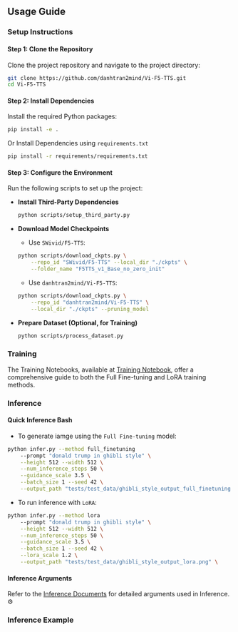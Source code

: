 ## Usage Guide
### Setup Instructions
#### Step 1: Clone the Repository
Clone the project repository and navigate to the project directory:
```bash
git clone https://github.com/danhtran2mind/Vi-F5-TTS.git
cd Vi-F5-TTS
```

#### Step 2: Install Dependencies
Install the required Python packages:
```bash
pip install -e . 
```
Or Install Dependencies using `requirements.txt`
```bash
pip install -r requirements/requirements.txt
```

#### Step 3: Configure the Environment
Run the following scripts to set up the project:
- **Install Third-Party Dependencies**  
  ```bash
  python scripts/setup_third_party.py
  ```
- **Download Model Checkpoints**
    - Use `SWivid/F5-TTS`:
    ```bash
    python scripts/download_ckpts.py \
        --repo_id "SWivid/F5-TTS" --local_dir "./ckpts" \
        --folder_name "F5TTS_v1_Base_no_zero_init"
    ```
    - Use `danhtran2mind/Vi-F5-TTS`:
    ```bash
    python scripts/download_ckpts.py \
        --repo_id "danhtran2mind/Vi-F5-TTS" \
        --local_dir "./ckpts" --pruning_model
    ```

- **Prepare Dataset (Optional, for Training)**  
  ```bash
  python scripts/process_dataset.py
  ```

### Training
The Training Notebooks, available at [Training Notebook](#training_notebook), offer a comprehensive guide to both the Full Fine-tuning and LoRA training methods.

<!-- #### Config
Configuration of the `accelerate`
```bash
accelerate config default
```
#### Training Bash
To train the model:
```bash
accelerate launch ./src/f5_tts/train/finetune_cli.py \
    --exp_name F5TTS_Base \
    --dataset_name vin100h-preprocessed-v2 \
    --finetune \
    --tokenizer pinyin \
    --learning_rate 1e-05 \
    --batch_size_type frame \
    --batch_size_per_gpu 3200 \
    --max_samples 64 \
    --grad_accumulation_steps 2 \
    --max_grad_norm 1 \
    --epochs 80 \
    --num_warmup_updates 2761 \
    --save_per_updates 4000 \
    --keep_last_n_checkpoints 1 \
    --last_per_updates 4000 \
    --log_samples \
    --pretrain "<your_pretrain_model>"# such as "./ckpts/F5TTS_v1_Base_no_zero_init/model_1250000.safetensors"
```
#### Training Arguments
Refer to the [Training Documents](docs/training/training_doc.md) for detailed arguments used in fine-tuning the model. ⚙️ -->

### Inference
#### Quick Inference Bash
- To generate iamge using the `Full Fine-tuning` model:
```bash
python infer.py --method full_finetuning 
    --prompt "donald trump in ghibli style" \
    --height 512 --width 512 \
    --num_inference_steps 50 \
    --guidance_scale 3.5 \
    --batch_size 1 --seed 42 \
    --output_path "tests/test_data/ghibli_style_output_full_finetuning.png"
```
- To run inference with `LoRA`:
```bash
python infer.py --method lora 
    --prompt "donald trump in ghibli style" \
    --height 512 --width 512 \
    --num_inference_steps 50 \
    --guidance_scale 3.5 \
    --batch_size 1 --seed 42 \
    --lora_scale 1.2 \
    --output_path "tests/test_data/ghibli_style_output_lora.png" \
```
#### Inference Arguments
Refer to the [Inference Documents](docs/inference/inference_doc.md) for detailed arguments used in Inference. ⚙️
### Inference Example